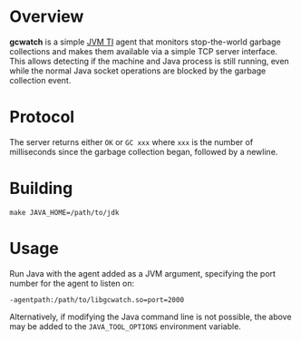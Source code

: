 # Overview

**gcwatch** is a simple [JVM TI][] agent that monitors stop-the-world
garbage collections and makes them available via a simple TCP server
interface. This allows detecting if the machine and Java process is still
running, even while the normal Java socket operations are blocked by the
garbage collection event.

[JVM TI]: https://docs.oracle.com/javase/9/docs/specs/jvmti.html

# Protocol

The server returns either `OK` or `GC xxx` where `xxx` is the number of
milliseconds since the garbage collection began, followed by a newline.

# Building

    make JAVA_HOME=/path/to/jdk

# Usage

Run Java with the agent added as a JVM argument, specifying the port
number for the agent to listen on:

    -agentpath:/path/to/libgcwatch.so=port=2000

Alternatively, if modifying the Java command line is not possible, the
above may be added to the `JAVA_TOOL_OPTIONS` environment variable.
